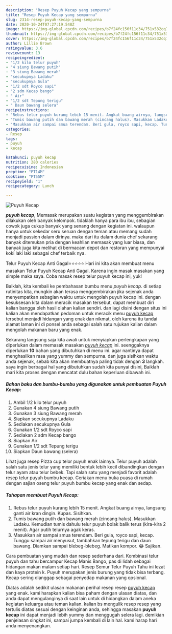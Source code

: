 ```yaml
---
description: "Resep Puyuh Kecap yang sempurna"
title: "Resep Puyuh Kecap yang sempurna"
slug: 2314-resep-puyuh-kecap-yang-sempurna
date: 2020-10-24T07:27:19.548Z
image: https://img-global.cpcdn.com/recipes/b7f24fc156f11c34/751x532cq70/puyuh-kecap-foto-resep-utama.jpg
thumbnail: https://img-global.cpcdn.com/recipes/b7f24fc156f11c34/751x532cq70/puyuh-kecap-foto-resep-utama.jpg
cover: https://img-global.cpcdn.com/recipes/b7f24fc156f11c34/751x532cq70/puyuh-kecap-foto-resep-utama.jpg
author: Lillie Brown
ratingvalue: 3.6
reviewcount: 13
recipeingredient:
- "1/2 kilo telur puyuh"
- "4 siung Bawang putih"
- "3 siung Bawang merah"
- "secukupnya Ladaku"
- "secukupnya Gula"
- "1/2 sdt Royco sapi"
- "2 sdm Kecap bango"
- " Air"
- "1/2 sdt Tepung terigu"
- " Daun bawang selera"
recipeinstructions:
- "Rebus telur puyuh kurang lebih 15 menit. Angkat buang airnya, langsung ganti air kran dingin. Kupas. Sisihkan."
- "Tumis bawang putih dan bawang merah (cincang halus). Masukkan Ladaku. Kemudian tumis dahulu telur puyuh bolak balik terus (kira-kira 2 menit). Agar putih telurnya agak keras."
- "Masukkan air sampai smua terendam. Beri gula, royco sapi, kecap. Tunggu sampai air menyusut, tambahkan tepung terigu dan daun bawang. Diamkan sampai blebeg-blebeg. Matikan kompor. 😂 Sajikan."
categories:
- Resep
tags:
- puyuh
- kecap

katakunci: puyuh kecap 
nutrition: 280 calories
recipecuisine: Indonesian
preptime: "PT14M"
cooktime: "PT55M"
recipeyield: "1"
recipecategory: Lunch

---
```



![Puyuh Kecap](https://img-global.cpcdn.com/recipes/b7f24fc156f11c34/751x532cq70/puyuh-kecap-foto-resep-utama.jpg)

<b><i>puyuh kecap</i></b>, Memasak merupakan suatu kegiatan yang menggembirakan dilakukan oleh banyak kelompok. tidaklah hanya para ibu ibu, sebagian cowok juga cukup banyak yang senang dengan kegiatan ini. walaupun hanya untuk sekedar seru seruan dengan teman atau memang sudah menjadi passion dalam dirinya. maka dari itu dalam dunia chef sekarang banyak ditemukan pria dengan keahlian memasak yang luar biasa, dan banyak juga kita melihat di bermacam depot dan restoran yang mempunyai koki laki laki sebagai chef terbaik nya.

Telur Puyuh Kecap Anti Gagal⭐⭐⭐⭐⭐ Hari ini kita akan membuat menu masakan Telur Puyuh Kecap Anti Gagal. Karena ingin masak masakan yang simple maka saya. Coba masak resep telur puyuh kecap ini, yuk!

Baiklah, kita kembali ke pembahasan bumbu menu <i>puyuh kecap</i>. di setiap rutinitas kita, mungkin akan terasa menggembirakan jika sejenak anda menyempatkan sebagian waktu untuk mengolah puyuh kecap ini. dengan kesuksesan kita dalam meracik masakan tersebut, dapat membuat diri kalian bangga oleh hasil olahan kalian sendiri. dan lagi disini dengan situs ini kalian akan mendapatkan pedoman untuk meracik menu <u>puyuh kecap</u> tersebut menjadi hidangan yang enak dan nikmat, oleh karena itu tandai alamat laman ini di ponsel anda sebagai salah satu rujukan kalian dalam mengolah makanan baru yang enak.


Sekarang langsung saja kita awali untuk menyiapkan perlengkapan yang diperlukan dalam memasak masakan <u><i>puyuh kecap</i></u> ini. seenggaknya diperlukan <b>10</b> bahan yang dibutuhkan di menu ini. agar nantinya dapat menghasilkan rasa yang yummy dan sempurna. dan juga sisihkan waktu anda sejenak, sebab kita akan membuatnya paling tidak dengan <b>3</b> langkah. saya ingin berbagai hal yang dibutuhkan sudah kita punyai disini, Baiklah mari kita proses dengan mencatat dulu bahan keperluan dibawah ini.

<!--inarticleads1-->

##### Bahan baku dan bumbu-bumbu yang digunakan untuk pembuatan Puyuh Kecap:

1. Ambil 1/2 kilo telur puyuh
1. Gunakan 4 siung Bawang putih
1. Gunakan 3 siung Bawang merah
1. Siapkan secukupnya Ladaku
1. Sediakan secukupnya Gula
1. Gunakan 1/2 sdt Royco sapi
1. Sediakan 2 sdm Kecap bango
1. Siapkan  Air
1. Gunakan 1/2 sdt Tepung terigu
1. Siapkan  Daun bawang (selera)


Lihat juga resep Pizza cup telor puyuh enak lainnya. Telur puyuh adalah salah satu jenis telur yang memiliki bentuk lebih kecil dibandingkan dengan telur ayam atau telur bebek. Tapi salah satu yang menjadi favorit adalah resep telur puyuh bumbu kecap. Ceriakan menu buka puasa di rumah dengan sajian oseng telur puyuh bumbu kecap yang enak dan sedap. 

<!--inarticleads2-->

##### Tahapan membuat Puyuh Kecap:

1. Rebus telur puyuh kurang lebih 15 menit. Angkat buang airnya, langsung ganti air kran dingin. Kupas. Sisihkan.
1. Tumis bawang putih dan bawang merah (cincang halus). Masukkan Ladaku. Kemudian tumis dahulu telur puyuh bolak balik terus (kira-kira 2 menit). Agar putih telurnya agak keras.
1. Masukkan air sampai smua terendam. Beri gula, royco sapi, kecap. Tunggu sampai air menyusut, tambahkan tepung terigu dan daun bawang. Diamkan sampai blebeg-blebeg. Matikan kompor. 😂 Sajikan.


Cara pembuatan yang mudah dan resep sederhana dari. Kombinasi telur puyuh dan tahu bercampur Kecap Manis Bango, pas di lidah sebagai hidangan makan malam setiap hari. Resep Semur Telur Puyuh Tahu ini lezat dan kaya protein k. Puyuh merupakan jenis burung yang tidak bisa terbang. Kecap sering dianggap sebagai penyedap makanan yang opsional. 

Diatas adalah sedikit ulasan makanan perihal resep resep <u>puyuh kecap</u> yang enak. kami harapkan kalian bisa paham dengan ulasan diatas, dan anda dapat mengulanginya di saat lain untuk di hidangkan dalam aneka kegiatan keluarga atau teman kalian. kalian bs mengulik resep resep yang tertulis diatas sesuai dengan keinginan anda, sehingga masakan <b>puyuh kecap</b> ini dapat menjadi lebih yummy dan menggugah selera lagi. demikian penjelasan singkat ini, sampai jumpa kembali di lain hal. kami harap hari anda menyenangkan.
